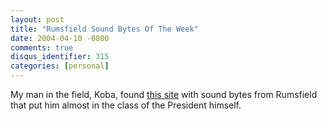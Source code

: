 ```yaml
---
layout: post
title: "Rumsfield Sound Bytes Of The Week"
date: 2004-04-10 -0800
comments: true
disqus_identifier: 315
categories: [personal]
---
```

My man in the field, Koba, found [this
site](http://www.bbc.co.uk/radio4/news/bh/rumsfeld.shtml "this site")
with sound bytes from Rumsfield that put him almost in the class of the
President himself.

